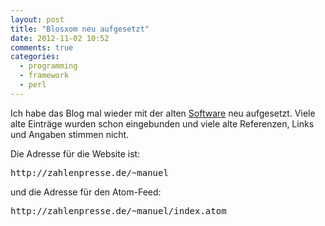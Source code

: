 ```yaml
---
layout: post
title: "Blosxom neu aufgesetzt"
date: 2012-11-02 10:52
comments: true
categories:
  - programming
  - framework
  - perl
---
```

<p>Ich habe das Blog mal wieder mit der alten
<a href='http://www.blosxom.com/'>Software</a> neu aufgesetzt.
Viele alte Einträge wurden schon eingebunden und viele alte Referenzen, Links
und Angaben stimmen nicht.</p>

<p>Die Adresse für die Website ist:</p>
<pre>http://zahlenpresse.de/~manuel</pre>

<p>und die Adresse für den Atom-Feed:</p>
<pre>http://zahlenpresse.de/~manuel/index.atom</pre>
